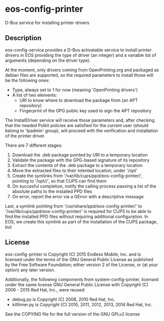 # eos-config-printer
D-Bus service for installing printer drivers

## Description

eos-config-service provides a D-Bus activatable service to install
printer drivers in EOS providing the type of driver (an integer)
and a variable list of arguments (depending on the driver type).

At the moment, only drivers coming from OpenPrinting.org and packaged
as debian files are supported, so the required parameters to install
those will be the following ones:

  * Type, always set to 1 for now (meaning 'OpenPrinting drivers')
  * A list of two elements:
    * URI to know where to download the package from (an APT repository)
    * Fingerprint of the GPG public key used to sign the APT repository

The InstallDriver service will receive those parameters and, after
checking that the needed Polkit policies are satisfied for the current
user (should belong to 'lpadmin' group), will proceed with the
verification and installation of the printer driver.

There are 7 different stages:

  1. Download the .deb package pointed by URI to a temporary location
  2. Validate the package with the GPG-based signature of its repository
  3. Extract the contents of the .deb package to a temporary location
  4. Move the extracted files to their intented location, under '/opt'
  5. Create the symlinks from '/var/lib/cups/ppd/eos-config-printer/',
     pointing to '/opt/<driver-package>/', so that CUPS can find them
  6. On succesful completion, notify the calling process passing a
     list of the absolute paths to the installed PPD files
  7. On error, report the error via a GError with a descriptive message

Last, a symlink pointing from '/usr/share/ppd/eos-config-printer/' to
'/var/lib/cups/ppd/eos-config-printer/' is required for CUPS to be
able to find the installed PPD files without requiring additional
configuration. In EOS, we create this symlink as part of the
installation of the CUPS package, but

## License

eos-config-printer is Copyright (C) 2015 Endless Mobile, Inc. and
is licensed under the terms of the GNU General Public License as
published by the Free Software Foundation; either version 2 of
the License, or (at your option) any later version.

Additionally, the following components from system-config-printer,
licensed under the same license GNU General Public License with
Copyright (C) 2006 - 2015 Red Hat, Inc., were reused:
  * debug.py is Copyright (C) 2008, 2010 Red Hat, Inc.
  * killtimer.py is Copyright (C) 2010, 2011, 2012, 2013, 2014 Red Hat, Inc.

See the COPYING file for the full version of the GNU GPLv2 license
